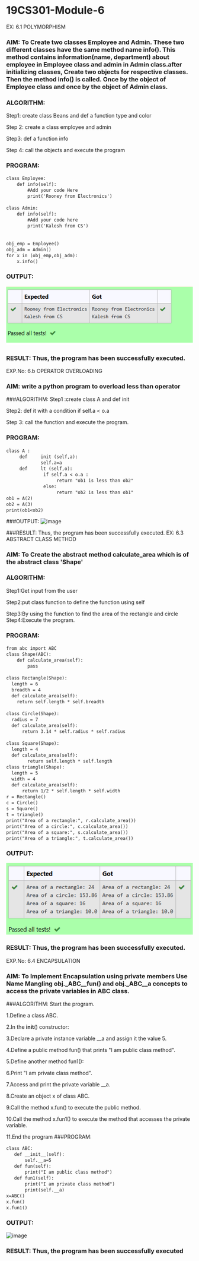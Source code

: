 # 19CS301-Module-6
EX: 6.1   POLYMORPHISM

### AIM: To Create two classes Employee and Admin. These two different classes have the same method name info(). This method contains information(name, department) about employee in Employee class and admin in Admin class.after initializing classes, Create two objects for respective classes. Then the method info() is called. Once by the object of Employee class and once by the object of Admin class.


### ALGORITHM:
Step1: create class Beans and def a function type and color

Step 2: create a class employee and admin

Step3: def a function info

Step 4: call the objects and execute the program

### PROGRAM:
```
class Employee:
    def info(self):
        #Add your code Here
        print('Rooney from Electronics')

class Admin:
    def info(self):
        #Add your code here
        print('Kalesh from CS')
        
        
obj_emp = Employee()
obj_adm = Admin()
for x in (obj_emp,obj_adm):
    x.info()
```
### OUTPUT:
![image](https://github.com/23013357/19CS301-Module-6/blob/main/zz.png)


### RESULT: Thus, the program has been successfully executed.

EXP.No: 6.b OPERATOR OVERLOADING

### AIM: write a python program to overload less than operator
###ALGORITHM:
Step1 :create class A and def init	 

Step2: def it	with a condition if self.a < o.a 

Step 3: call the function and execute the program.
### PROGRAM:
```
class A :
     def     init (self,a):
             self.a=a
     def     lt (self,o):
              if self.a < o.a :
                   return "ob1 is less than ob2"
              else:
                   return "ob2 is less than ob1"
ob1 = A(2)
ob2 = A(3)
print(ob1<ob2)
```
###OUTPUT:
![image](https://github.com/user-attachments/assets/dae03d17-1004-424e-a179-ef62fd2681bd)



###RESULT: Thus, the program has been successfully executed.
EX: 6.3 ABSTRACT CLASS METHOD

### AIM: To Create the abstract method calculate_area which is of the abstract class 'Shape'

### ALGORITHM:
Step1:Get input from the user

Step2:put class function to define the function using self

Step3:By using the function to find the area of the rectangle and circle Step4:Execute the program.

### PROGRAM:
```
from abc import ABC
class Shape(ABC): 
    def calculate_area(self):
        pass

class Rectangle(Shape):
  length = 6
  breadth = 4
  def calculate_area(self):
    return self.length * self.breadth

class Circle(Shape):
  radius = 7
  def calculate_area(self):
      return 3.14 * self.radius * self.radius

class Square(Shape):
  length = 4
  def calculate_area(self):
        return self.length * self.length
class triangle(Shape):
  length = 5
  width = 4
  def calculate_area(self):
      return 1/2 * self.length * self.width
r = Rectangle() 
c = Circle()
s = Square() 
t = triangle() 
print("Area of a rectangle:", r.calculate_area()) 
print("Area of a circle:", c.calculate_area()) 
print("Area of a square:", s.calculate_area())
print("Area of a triangle:", t.calculate_area())
```
### OUTPUT:
![image](https://github.com/23013357/19CS301-Module-6/blob/main/xx.png)


### RESULT: Thus, the program has been successfully executed.

EXP.No: 6.4     ENCAPSULATION
### AIM: To Implement Encapsulation using private members Use Name Mangling obj._ABC__fun() and   obj._ABC__a concepts to access the private variables in ABC class. 
###ALGORITHM: Start the program.

1.Define a class ABC.

2.In the __init__() constructor:

3.Declare a private instance variable __a and assign it the value 5.

4.Define a public method fun() that prints "I am public class method".

5.Define another method fun1():

6.Print "I am private class method".

7.Access and print the private variable __a.

8.Create an object x of class ABC.

9.Call the method x.fun() to execute the public method.

10.Call the method x.fun1() to execute the method that accesses the private variable.

11.End the program
###PROGRAM:
```
class ABC:
   def __init__(self):
       self.__a=5
   def fun(self):
       print("I am public class method")
   def fun1(self):
       print("I am private class method")
       print(self.__a)
x=ABC()
x.fun()
x.fun1()
```
### OUTPUT:
 
![image](https://github.com/user-attachments/assets/ea434dc1-3f93-4a66-8828-1d815e9ff015)

 

### RESULT: Thus, the program has been successfully executed





